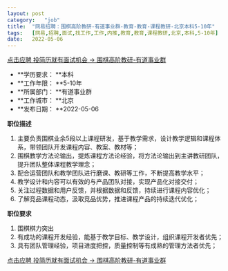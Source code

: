 ```yaml
---
layout:	post
category:	"job"
title:	"网易招聘：围棋高阶教研-有道事业群-教育-教育-课程教研-北京本科5-10年"
tags:	[网易,招聘,面试,找工作,工作,内推,教育,教育,课程教研,北京,本科,5-10年]
date:	2022-05-06
---
```


[点击应聘 投简历就有面试机会 -> 围棋高阶教研-有道事业群](http://mobile.bole.netease.com/bole/boleDetail?id=33747&employeeId=346f03c3cda5f04c&key=all)



- **学历要求： **本科
- **工作年限： **5-10年
- **所属部门： **有道事业群
- **工作城市： **北京
- **发布日期： **2022-05-06



**职位描述**
1. 主要负责围棋业余5段以上课程研发，基于教学需求，设计教学逻辑和课程体系，带领团队开发课程内容、教案、教材等；
2. 围棋教学方法论输出，提炼课程方法论经验，将方法论输出到主讲教研团队，提升团队整体课程教学理念；
3. 配合运营团队和教学团队进行磨课、教研等工作，不断提高教学水平；
4. 教学设计和内容可以有效的与产品团队对接，实现产品化对接交付；
5. 关注过程数据和用户反馈，并根据数据和反馈，持续进行课程内容优化；
6. 了解竞品课程动态，汲取竞品优势，推进课程产品的持续迭代优化；




**职位要求**
1. 围棋棋力突出
2. 有成功的课程开发经验，能基于教学目标、教学设计，组织课程开发者优先；
3. 具有团队管理经验，项目进度把控，质量控制等有成熟的管理方法者优先；



[点击应聘 投简历就有面试机会 -> 围棋高阶教研-有道事业群](http://mobile.bole.netease.com/bole/boleDetail?id=33747&employeeId=346f03c3cda5f04c&key=all)